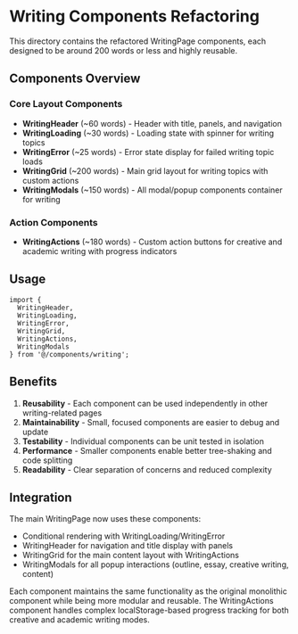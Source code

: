 # Writing Components Refactoring

This directory contains the refactored WritingPage components, each designed to be around 200 words or less and highly reusable.

## Components Overview

### Core Layout Components
- **WritingHeader** (~60 words) - Header with title, panels, and navigation
- **WritingLoading** (~30 words) - Loading state with spinner for writing topics
- **WritingError** (~25 words) - Error state display for failed writing topic loads
- **WritingGrid** (~200 words) - Main grid layout for writing topics with custom actions
- **WritingModals** (~150 words) - All modal/popup components container for writing

### Action Components
- **WritingActions** (~180 words) - Custom action buttons for creative and academic writing with progress indicators

## Usage

```tsx
import {
  WritingHeader,
  WritingLoading,
  WritingError,
  WritingGrid,
  WritingActions,
  WritingModals
} from '@/components/writing';
```

## Benefits

1. **Reusability** - Each component can be used independently in other writing-related pages
2. **Maintainability** - Small, focused components are easier to debug and update
3. **Testability** - Individual components can be unit tested in isolation
4. **Performance** - Smaller components enable better tree-shaking and code splitting
5. **Readability** - Clear separation of concerns and reduced complexity

## Integration

The main WritingPage now uses these components:
- Conditional rendering with WritingLoading/WritingError
- WritingHeader for navigation and title display with panels
- WritingGrid for the main content layout with WritingActions
- WritingModals for all popup interactions (outline, essay, creative writing, content)

Each component maintains the same functionality as the original monolithic component while being more modular and reusable. The WritingActions component handles complex localStorage-based progress tracking for both creative and academic writing modes.